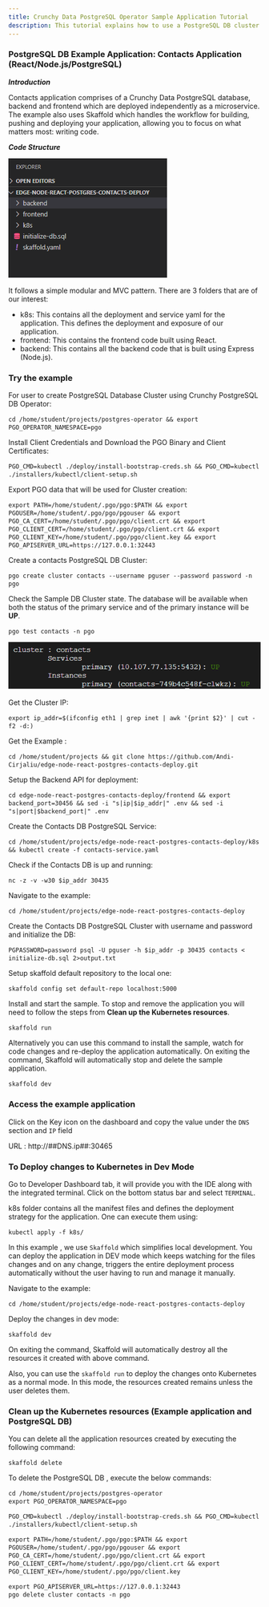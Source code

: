 ```yaml
---
title: Crunchy Data PostgreSQL Operator Sample Application Tutorial
description: This tutorial explains how to use a PostgreSQL DB cluster created by the operator in an application.
---
```


### PostgreSQL DB Example Application: Contacts Application (React/Node.js/PostgreSQL)

***Introduction***

Contacts application comprises of a Crunchy Data PostgreSQL database, backend and frontend which are deployed independently as a microservice.
The example also uses Skaffold which handles the workflow for building, pushing and deploying your application, allowing you to focus on what matters most: writing code.

***Code Structure***

![codestructure](_images/contacts-app-structure.PNG)

It follows a simple modular and MVC pattern. There are 3 folders that are of our interest:
- k8s:  This contains all the deployment and service yaml for the application. This defines the deployment and exposure of our application.
- frontend: This contains the frontend code built using React.
- backend: This contains all the backend code that is built using Express (Node.js).

### Try the example

For user to create PostgreSQL Database Cluster using Crunchy PostgreSQL DB Operator:
```execute
cd /home/student/projects/postgres-operator && export PGO_OPERATOR_NAMESPACE=pgo 
```

Install Client Credentials and Download the PGO Binary and Client Certificates:
```execute
PGO_CMD=kubectl ./deploy/install-bootstrap-creds.sh && PGO_CMD=kubectl ./installers/kubectl/client-setup.sh
```

Export PGO data that will be used for Cluster creation:
```execute
export PATH=/home/student/.pgo/pgo:$PATH && export PGOUSER=/home/student/.pgo/pgo/pgouser && export PGO_CA_CERT=/home/student/.pgo/pgo/client.crt && export PGO_CLIENT_CERT=/home/student/.pgo/pgo/client.crt && export PGO_CLIENT_KEY=/home/student/.pgo/pgo/client.key && export PGO_APISERVER_URL=https://127.0.0.1:32443
```

Create a contacts PostgreSQL DB Cluster:
```execute
pgo create cluster contacts --username pguser --password password -n pgo
```

Check the Sample DB Cluster state. The database will be available when both the status of the primary service and of the primary instance will be **UP**.
```execute
pgo test contacts -n pgo
```

![check-contacts-db-state](_images/contacts-db-1-1-state.PNG)

Get the Cluster IP:
```execute
export ip_addr=$(ifconfig eth1 | grep inet | awk '{print $2}' | cut -f2 -d:)
```

Get the Example :
```execute
cd /home/student/projects && git clone https://github.com/Andi-Cirjaliu/edge-node-react-postgres-contacts-deploy.git
```

Setup the Backend API for deployment:
```execute
cd edge-node-react-postgres-contacts-deploy/frontend && export backend_port=30456 && sed -i "s|ip|$ip_addr|" .env && sed -i "s|port|$backend_port|" .env
```

Create the Contacts DB PostgreSQL Service:
```execute
cd /home/student/projects/edge-node-react-postgres-contacts-deploy/k8s && kubectl create -f contacts-service.yaml
```

Check if the Contacts DB is up and running:
```execute
nc -z -v -w30 $ip_addr 30435
```

Navigate to the example:
```execute
cd /home/student/projects/edge-node-react-postgres-contacts-deploy
```

Create the Contacts DB PostgreSQL Cluster with username and password and initialize the DB:
```execute
PGPASSWORD=password psql -U pguser -h $ip_addr -p 30435 contacts < initialize-db.sql 2>output.txt
```

Setup skaffold default repository to the local one:
```execute
skaffold config set default-repo localhost:5000
```

Install and start the sample. To stop and remove the application you will need to follow the steps from **Clean up the Kubernetes resources**.
```execute
skaffold run
```
Alternatively you can use this command to install the sample, watch for code changes and re-deploy the application automatically.
On exiting the command, Skaffold will automatically stop and delete the sample application. 
```execute
skaffold dev
```

### Access the example application

Click on the Key icon on the dashboard and copy the value under the `DNS` section and `IP` field

URL :  http://##DNS.ip##:30465

### To Deploy changes to Kubernetes in Dev Mode

Go to Developer Dashboard tab, it will provide you with the IDE along with the integrated terminal. Click on the bottom status bar and select `TERMINAL`. 

k8s folder contains all the manifest files and defines the deployment strategy for the application.
One can execute them using:
```execute
kubectl apply -f k8s/
```

In this example , we use `Skaffold` which simplifies local development. You can deploy the application in DEV mode which keeps watching for the files changes and on any change, triggers the entire deployment process automatically without the user having to run and manage it manually.

Navigate to the example:
```execute
cd /home/student/projects/edge-node-react-postgres-contacts-deploy
```

Deploy the changes in dev mode:
```execute
skaffold dev
```

On exiting the command, Skaffold will automatically destroy all the resources it created with above command.

Also, you can use the `skaffold run` to deploy the changes onto Kubernetes as a normal mode. In this mode, the resources created remains unless the user deletes them.

### Clean up the Kubernetes resources (Example application and PostgreSQL DB)

You can delete all the application resources created by executing the following command:
```execute
skaffold delete
```

To delete the PostgreSQL DB , execute the below commands:

```execute
cd /home/student/projects/postgres-operator
export PGO_OPERATOR_NAMESPACE=pgo
```
```execute
PGO_CMD=kubectl ./deploy/install-bootstrap-creds.sh && PGO_CMD=kubectl ./installers/kubectl/client-setup.sh
```
```execute
export PATH=/home/student/.pgo/pgo:$PATH && export PGOUSER=/home/student/.pgo/pgo/pgouser && export PGO_CA_CERT=/home/student/.pgo/pgo/client.crt && export PGO_CLIENT_CERT=/home/student/.pgo/pgo/client.crt && export PGO_CLIENT_KEY=/home/student/.pgo/pgo/client.key
```
```execute
export PGO_APISERVER_URL=https://127.0.0.1:32443
pgo delete cluster contacts -n pgo
```
